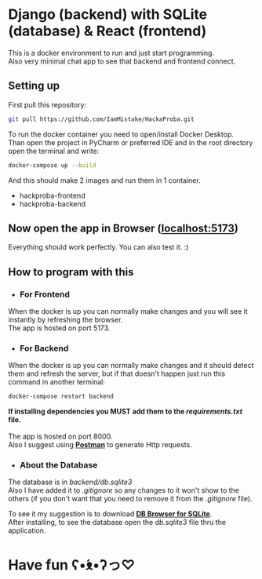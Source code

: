 # Django (backend) with SQLite (database) & React (frontend)

This is a docker environment to run and just start programming.\
Also very minimal chat app to see that backend and frontend connect.

## Setting up

First pull this repository:

```bash
git pull https://github.com/IamMistake/HackaProba.git
```
To run the docker container you need to open/install Docker Desktop.\
Than open the project in PyCharm or preferred IDE and in the root directory open the terminal and write:

```bash
docker-compose up --build
```
And this should make 2 images and run them in 1 container.
- hackproba-frontend
- hackproba-backend

## Now open the app in Browser ([localhost:5173](http://localhost:5173/))
Everything should work perfectly. You can also test it. :)

## How to program with this
- ### For Frontend
When the docker is up you can normally make changes and you will see it instantly by refreshing the browser.\
The app is hosted on port 5173.

- ### For Backend
When the docker is up you can normally make changes and it should detect them and refresh the server, but if that doesn't happen just run this command in another terminal:
```bash
docker-compose restart backend
```
**If installing dependencies you MUST add them to the *requirements.txt* file.**\
\
The app is hosted on port 8000.\
Also I suggest using [**Postman**](https://www.postman.com/downloads/) to generate Http requests.

- ### About the Database
The database is in *backend/db.sqlite3*\
Also I have added it to *.gitignore* so any changes to it won't show to the others (if you don't want that you need to remove it from the *.gitignore* file).

To see it my suggestion is to download [**DB Browser for SQLite**](https://sqlitebrowser.org).\
After installing, to see the database open the *db.sqlite3* file thru the application.

# Have fun ʕ•́ᴥ•̀ʔっ♡